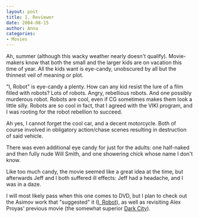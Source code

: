 ```yaml
---
layout: post
title: I, Reviewer
date: 2004-08-15
author: Anna
categories:
- Movies
---
```


Ah, summer (although this wacky weather nearly doesn't qualify). Movie-makers know that both the small and the larger kids are on vacation this time of year. All the kids want is eye-candy, unobscured by all but the thinnest veil of meaning or plot.

"I, Robot" is eye-candy a plenty. How can any kid resist the lure of a film filled with robots? Lots of robots. Angry, rebellious robots. And one possibly murderous robot. Robots are cool, even if CG sometimes makes them look a little silly. Robots are so cool in fact, that I agreed with the VIKI program, and I was rooting for the robot rebellion to succeed. 

Ah yes, I cannot forget the cool car, and a decent motorcycle. Both of course involved in obligatory action/chase scenes resulting in destruction of said vehicle.

There was even additional eye candy for just for the adults: one half-naked and then fully nude Will Smith, and one showering chick whose name I don't know.

Like too much candy, the movie seemed like a great idea at the time, but afterwards Jeff and I both suffered ill effects: Jeff had a headache, and I was in a daze. 

I will most likely pass when this one comes to DVD, but I plan to check out the Asimov work that "suggested" it (<a href="http://www.amazon.com/exec/obidos/tg/detail/-/0553294385/qid=1092622837/sr=8-1/ref=pd_ka_1/002-7207703-4918439?v=glance&s=books&n=507846">I, Robot</a>), as well as revisiting Alex Proyas' previous movie (the somewhat superior <a href="http://www.imdb.com/title/tt0118929/">Dark City</a>).
